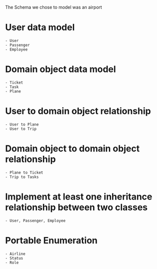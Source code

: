 The Schema we chose to model was an airport

# User data model
    - User
    - Passenger
    - Employee
    
# Domain object data model
    - Ticket
    - Task
    - Plane

# User to domain object relationship
    - User to Plane
    - User to Trip

# Domain object to domain object relationship
    - Plane to Ticket
    - Trip to Tasks


# Implement at least one inheritance relationship between two classes
    - User, Passenger, Employee

# Portable Enumeration
    - Airline
    - Status
    - Role
